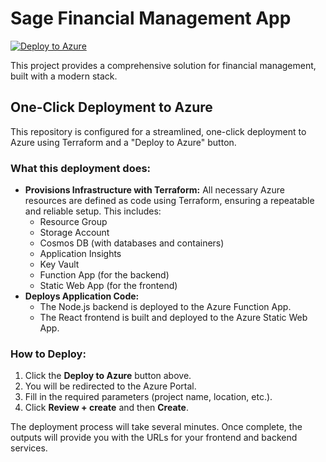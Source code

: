 # Sage Financial Management App

[![Deploy to Azure](https://aka.ms/deploytoazurebutton)](https://portal.azure.com/#create/Microsoft.Template/uri/https%3A%2F%2Fraw.githubusercontent.com%2Fsundeep-dayalan%2FMONET%2Fazure%2Fdeployments%2Fazuredeploy.json)

This project provides a comprehensive solution for financial management, built with a modern stack.

## One-Click Deployment to Azure

This repository is configured for a streamlined, one-click deployment to Azure using Terraform and a "Deploy to Azure" button.

### What this deployment does:

*   **Provisions Infrastructure with Terraform:** All necessary Azure resources are defined as code using Terraform, ensuring a repeatable and reliable setup. This includes:
    *   Resource Group
    *   Storage Account
    *   Cosmos DB (with databases and containers)
    *   Application Insights
    *   Key Vault
    *   Function App (for the backend)
    *   Static Web App (for the frontend)
*   **Deploys Application Code:**
    *   The Node.js backend is deployed to the Azure Function App.
    *   The React frontend is built and deployed to the Azure Static Web App.

### How to Deploy:

1.  Click the **Deploy to Azure** button above.
2.  You will be redirected to the Azure Portal.
3.  Fill in the required parameters (project name, location, etc.).
4.  Click **Review + create** and then **Create**.

The deployment process will take several minutes. Once complete, the outputs will provide you with the URLs for your frontend and backend services.
